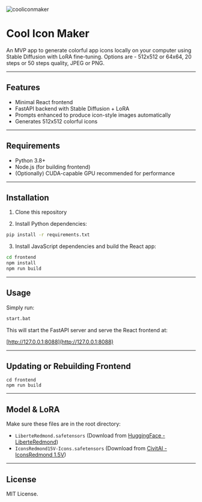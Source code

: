 
![cooliconmaker](https://github.com/user-attachments/assets/030e7180-30f7-4098-bab0-607f9c193dc6)

# Cool Icon Maker

An MVP app to generate colorful app icons locally on your computer using Stable Diffusion with LoRA fine-tuning. Options are - 512x512 or 64x64, 20 steps or 50 steps quality, JPEG or PNG.

---

## Features
- Minimal React frontend
- FastAPI backend with Stable Diffusion + LoRA
- Prompts enhanced to produce icon-style images automatically
- Generates 512x512 colorful icons

---

## Requirements
- Python 3.8+
- Node.js (for building frontend)
- (Optionally) CUDA-capable GPU recommended for performance

---

## Installation

1. Clone this repository

2. Install Python dependencies:

```bash
pip install -r requirements.txt
```

3. Install JavaScript dependencies and build the React app:

```bash
cd frontend
npm install
npm run build
```

---

## Usage

Simply run:

```bash
start.bat
```

This will start the FastAPI server and serve the React frontend at:

[http://127.0.0.1:8088](http://127.0.0.1:8088)

---

## Updating or Rebuilding Frontend

```
cd frontend
npm run build
```

---

## Model & LoRA

Make sure these files are in the root directory:

- `LiberteRedmond.safetensors` (Download from [HuggingFace - LiberteRedmond](https://huggingface.co/artificialguybr/Liberte/tree/main))
- `IconsRedmond15V-Icons.safetensors` (Download from [CivitAI - IconsRedmond 1.5V](https://civitai.com/models/206191/iconsredmond-15v-app-icons-lora-for-sd-liberteredmond-sd-15))

---

## License

MIT License.
